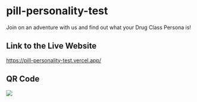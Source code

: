 # pill-personality-test

Join on an adventure with us and find out what your Drug Class Persona is!

## Link to the Live Website

https://pill-personality-test.vercel.app/

## QR Code

<img src="./qr/qr.png" />
